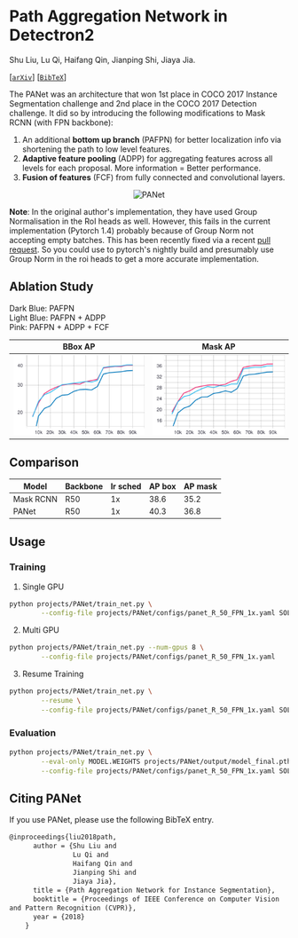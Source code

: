 # Path Aggregation Network in Detectron2

Shu Liu, Lu Qi, Haifang Qin, Jianping Shi, Jiaya Jia.

[[`arXiv`](https://arxiv.org/pdf/1803.01534)] [[`BibTeX`](#CitingPANet)]

The PANet was an architecture that won 1st place in COCO 2017 Instance Segmentation challenge and 2nd place in the COCO 2017 Detection challenge. It did so by introducing the following modifications to Mask RCNN (with FPN backbone):

1. An additional **bottom up branch** (PAFPN) for better localization info via shortening the path to low level features.
2. **Adaptive feature pooling** (ADPP) for aggregating features across all levels for each proposal. More information = Better performance.
3. **Fusion of features** (FCF) from fully connected and convolutional layers.

<p align="center">
<img src=".github/panet.png" alt="PANet" width=500>
</p>

**Note**: In the original author's implementation, they have used Group Normalisation in the RoI heads as well. However, this fails in the current implementation (Pytorch 1.4) probably because of Group Norm not accepting empty batches. This has been recently fixed via a recent [pull request](https://github.com/pytorch/pytorch/pull/32401). So you could use to pytorch's nightly build and presumably use Group Norm in the roi heads to get a more accurate implementation.

## Ablation Study

Dark Blue: PAFPN </br>
Light Blue: PAFPN + ADPP </br>
Pink: PAFPN + ADPP + FCF </br>

BBox AP           |  Mask AP
:-------------------------:|:-------------------------:
<img src=".github/bbox_AP.svg" alt="bbox" width=500>  |  <img src=".github/segm_AP.svg" alt="segm" width=500>

## Comparison

| Model     | Backbone | lr sched | AP box | AP mask |
|-----------|----------|----------|--------|---------|
| Mask RCNN | R50      | 1x       | 38.6   | 35.2    |
| PANet     | R50      | 1x       | 40.3   | 36.8    |

## Usage
### Training
1. Single GPU
```bash
python projects/PANet/train_net.py \
        --config-file projects/PANet/configs/panet_R_50_FPN_1x.yaml SOLVER.IMS_PER_BATCH 2 SOLVER.BASE_LR 0.0025
```

2. Multi GPU
```bash
python projects/PANet/train_net.py --num-gpus 8 \
        --config-file projects/PANet/configs/panet_R_50_FPN_1x.yaml
```
3. Resume Training
```bash
python projects/PANet/train_net.py \
        --resume \
        --config-file projects/PANet/configs/panet_R_50_FPN_1x.yaml SOLVER.IMS_PER_BATCH 2 SOLVER.BASE_LR 0.0025
```

### Evaluation
```bash
python projects/PANet/train_net.py \
        --eval-only MODEL.WEIGHTS projects/PANet/output/model_final.pth \
        --config-file projects/PANet/configs/panet_R_50_FPN_1x.yaml SOLVER.IMS_PER_BATCH 2 SOLVER.BASE_LR 0.0025
```


## <a name="CitingPANet"></a>Citing PANet

If you use PANet, please use the following BibTeX entry.

```
@inproceedings{liu2018path,
      author = {Shu Liu and
                Lu Qi and
                Haifang Qin and
                Jianping Shi and
                Jiaya Jia},
      title = {Path Aggregation Network for Instance Segmentation},
      booktitle = {Proceedings of IEEE Conference on Computer Vision and Pattern Recognition (CVPR)},
      year = {2018}
    }
```